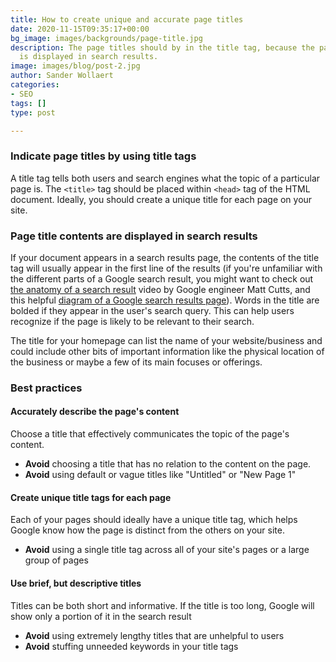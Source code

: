 ```yaml
---
title: How to create unique and accurate page titles
date: 2020-11-15T09:35:17+00:00
bg_image: images/backgrounds/page-title.jpg
description: The page titles should by in the title tag, because the page tile content
  is displayed in search results.
image: images/blog/post-2.jpg
author: Sander Wollaert
categories:
- SEO
tags: []
type: post

---
```

### Indicate page titles by using title tags

A title tag tells both users and search engines what the topic of a particular page is. The `<title>` tag should be placed within `<head>` tag of the HTML document. Ideally, you should create a unique title for each page on your site.

### Page title contents are displayed in search results

If your document appears in a search results page, the contents of the title tag will usually appear in the first line of the results (if you're unfamiliar with the different parts of a Google search result, you might want to check out [the anatomy of a search result](http://googlewebmastercentral.blogspot.com/2007/11/anatomy-of-search-result.html) video by Google engineer Matt Cutts, and this helpful [diagram of a Google search results page](http://www.google.com/support/websearch/bin/answer.py?answer=35891)). Words in the title are bolded if they appear in the user's search query. This can help users recognize if the page is likely to be relevant to their search.

The title for your homepage can list the name of your website/business and could include other bits of important information like the physical location of the business or maybe a few of its main focuses or offerings.

### Best practices

#### Accurately describe the page's content

Choose a title that effectively communicates the topic of the page's content.

* **Avoid** choosing a title that has no relation to the content on the page.
* **Avoid** using default or vague titles like "Untitled" or "New Page 1"

#### Create unique title tags for each page

Each of your pages should ideally have a unique title tag, which helps Google know how the page is distinct from the others on your site.

* **Avoid** using a single title tag across all of your site's pages or a large group of pages

#### Use brief, but descriptive titles

Titles can be both short and informative. If the title is too long, Google will show only a portion of it in the search result

* **Avoid** using extremely lengthy titles that are unhelpful to users
* **Avoid** stuffing unneeded keywords in your title tags